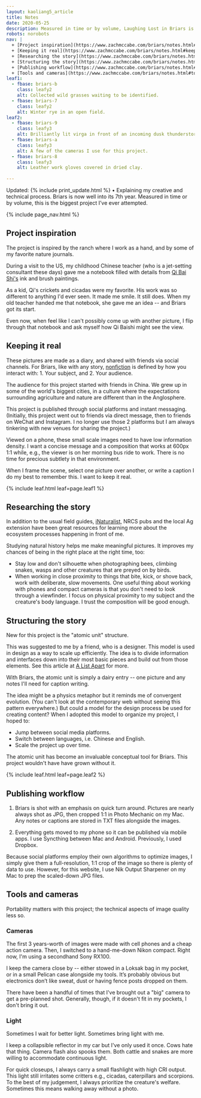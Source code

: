 ```yaml
---
layout: kaoliang5_article
title: Notes
date: 2020-05-25
description: Measured in time or by volume, Laughing Lost in Briars is the biggest project I’ve ever attempted.
robots: norobots
nav: |
  + [Project inspiration](https://www.zachmccabe.com/briars/notes.html#project-inspiration)
  + [Keeping it real](https://www.zachmccabe.com/briars/notes.html#keeping-it-real)
  + [Researching the story](https://www.zachmccabe.com/briars/notes.html#researching-the-story)
  + [Structuring the story](https://www.zachmccabe.com/briars/notes.html#structuring-the-story)
  + [Publishing workflow](https://www.zachmccabe.com/briars/notes.html#publishing-workflow)
  + [Tools and cameras](https://www.zachmccabe.com/briars/notes.html#tools-and-cameras)
leaf1:
  - fbase: briars-b
    class: leafy2
    alt: Collected wild grasses waiting to be identified.
  - fbase: briars-7
    class: leafy2
    alt: Winter rye in an open field.
leaf2:
  - fbase: briars-9
    class: leafy3
    alt: Brilliantly lit virga in front of an incoming dusk thunderstorm.
  - fbase: briars-a
    class: leafy3
    alt: A few of the cameras I use for this project.
  - fbase: briars-8
    class: leafy3
    alt: Leather work gloves covered in dried clay.
 
---
```



Updated: {% include print_update.html %} • Explaining my creative and technical process. Briars is now well into its 7th year. Measured in time or by volume, this is the biggest project I’ve ever attempted.



{% include page_nav.html %}



## Project inspiration

The project is inspired by the ranch where I work as a hand, and by some of my favorite nature journals.

During a visit to the US, my childhood Chinese teacher (who is a jet-setting consultant these days) gave me a notebook filled with details from [Qi Bai Shi's] ink and brush paintings.

As a kid, Qi's crickets and cicadas were my favorite. His work was so different to anything I'd ever seen. It made me smile. It still does. When my old teacher handed me that notebook, she gave me an idea -- and Briars got its start.

Even now, when feel like I can't possibly come up with another picture, I flip through that notebook and ask myself how Qi Baishi might see the view.

[Qi Bai Shi's]: https://www.tretyakovgallerymagazine.com/articles/3-2017-56/true-charm-nature-some-notes-qi-baishi-and-his-art



## Keeping it real

These pictures are made as a diary, and shared with friends via social channels. For Briars, like with any story, [nonfiction] is defined by how you interact with: 1. Your subject, and 2. Your audience.

The audience for this project started with friends in China. We grew up in some of the world's biggest cities, in a culture where the expectations surrounding agriculture and nature are different than in the Anglosphere.

This project is published through social platforms and instant messaging. (Initially, this project went out to friends via direct message, then to friends on WeChat and Instagram. I no longer use those 2 platforms but I am always tinkering with new venues for sharing the project.)

Viewed on a phone, these small scale images need to have low information density. I want a concise message and a composition that works at 600px 1:1 while, e.g., the viewer is on her morning bus ride to work. There is no time for precious subtlety in that environment.

When I frame the scene, select one picture over another, or write a caption I do my best to remember this. I want to keep it real.

[nonfiction]: https://www.zachmccabe.com/nonfiction



{% include leaf.html leaf=page.leaf1 %}



## Researching the story

In addition to the usual field guides, [iNaturalist,] NRCS pubs and the local Ag extension have been great resources for learning more about the ecosystem processes happening in front of me.

Studying natural history helps me make meaningful pictures. It improves my chances of being in the right place at the right time, too:

- Stay low and don't silhouette when photographing bees, climbing snakes, wasps and other creatures that are preyed on by birds.
- When working in close proximity to things that bite, kick, or shove back, work with deliberate, slow movements. One useful thing about working with phones and compact cameras is that you don't need to look through a viewfinder. I focus on physical proximity to my subject and the creature's body language. I trust the composition will be good enough.

[iNaturalist,]: https://www.inaturalist.org/



## Structuring the story

New for this project is the "atomic unit" structure. 

This was suggested to me by a friend, who is a designer. This model is used in design as a way to scale up efficiently. The idea is to divide information and interfaces down into their most basic pieces and build out from those elements. See this article at [A List Apart] for more.

With Briars, the atomic unit is simply a dairy entry -- one picture and any notes I'll need for caption writing.

The idea might be a physics metaphor but it reminds me of convergent evolution. (You can't look at the contemporary web without seeing this pattern everywhere.) But could a model for the design process be used for creating content? When I adopted this model to organize my project, I hoped to:

- Jump between social media platforms.
- Switch between languages, i.e. Chinese and English.
- Scale the project up over time.

The atomic unit has become an invaluable conceptual tool for Briars. This project wouldn't have have grown without it.

[A List Apart]: https://alistapart.com/article/language-of-modular-design



{% include leaf.html leaf=page.leaf2 %}



## Publishing workflow

1. Briars is shot with an emphasis on quick turn around. Pictures are nearly always shot as JPG, then cropped 1:1 in Photo Mechanic on my Mac. Any notes or captions are stored in TXT files alongside the images.

2. Everything gets moved to my phone so it can be published via mobile apps. I use Syncthing between Mac and Android. Previously, I used Dropbox.

Because social platforms employ their own algorithms to optimize images, I simply give them a full-resolution, 1:1 crop of the image so there is plenty of data to use. However, for this website, I use Nik Output Sharpener on my Mac to prep the scaled-down JPG files.



## Tools and cameras

Portability matters with this project; the technical aspects of image quality less so.

### Cameras

The first 3 years-worth of images were made with cell phones and a cheap action camera. Then, I switched to a hand-me-down Nikon compact. Right now, I'm using a secondhand Sony RX100.

I keep the camera close by -- either stowed in a Loksak bag in my pocket, or in a small Pelican case alongside my tools. It’s probably obvious but electronics don’t like sweat, dust or having fence posts dropped on them.

There have been a handful of times that I've brought out a "big" camera to get a pre-planned shot. Generally, though, if it doesn't fit in my pockets, I don't bring it out.

### Light

Sometimes I wait for better light. Sometimes bring light with me.

I keep a collapsible reflector in my car but I've only used it once. Cows hate that thing. Camera flash also spooks them. Both cattle and snakes are more willing to accommodate continuous light.

For quick closeups, I always carry a small flashlight with high CRI output. This light still irritates some critters e.g., cicadas, caterpillars and scorpions. To the best of my judgement, I always prioritize the creature's welfare. Sometimes this means walking away without a photo.
